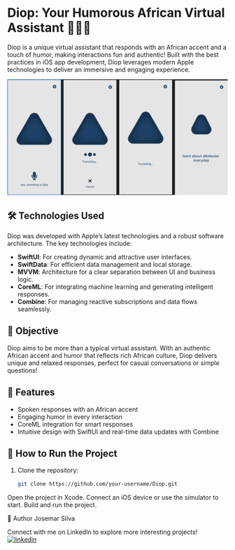 # Diop: Your Humorous African Virtual Assistant 🧑🏿‍💻

Diop is a unique virtual assistant that responds with an African accent and a touch of humor, making interactions fun and authentic! Built with the best practices in iOS app development, Diop leverages modern Apple technologies to deliver an immersive and engaging experience.

![My Image](diop.png) <!-- Replace with the correct path to your image -->

## 🛠️ Technologies Used
Diop was developed with Apple’s latest technologies and a robust software architecture. The key technologies include:

- **SwiftUI**: For creating dynamic and attractive user interfaces.
- **SwiftData**: For efficient data management and local storage.
- **MVVM**: Architecture for a clear separation between UI and business logic.
- **CoreML**: For integrating machine learning and generating intelligent responses.
- **Combine**: For managing reactive subscriptions and data flows seamlessly.

## 🎯 Objective
Diop aims to be more than a typical virtual assistant. With an authentic African accent and humor that reflects rich African culture, Diop delivers unique and relaxed responses, perfect for casual conversations or simple questions!

## 🌟 Features
- Spoken responses with an African accent
- Engaging humor in every interaction
- CoreML integration for smart responses
- Intuitive design with SwiftUI and real-time data updates with Combine

## 🚀 How to Run the Project
1. Clone the repository:
   ```bash
   git clone https://github.com/your-username/Diop.git
Open the project in Xcode.
Connect an iOS device or use the simulator to start.
Build and run the project.

👤 Author
Josemar Silva

Connect with me on LinkedIn to explore more interesting projects!
[![linkedin](https://img.shields.io/badge/linkedin-0A66C2?style=for-the-badge&logo=linkedin&logoColor=white)]([https://www.linkedin.com/](https://www.linkedin.com/in/josemar-silva-550b38124/))
